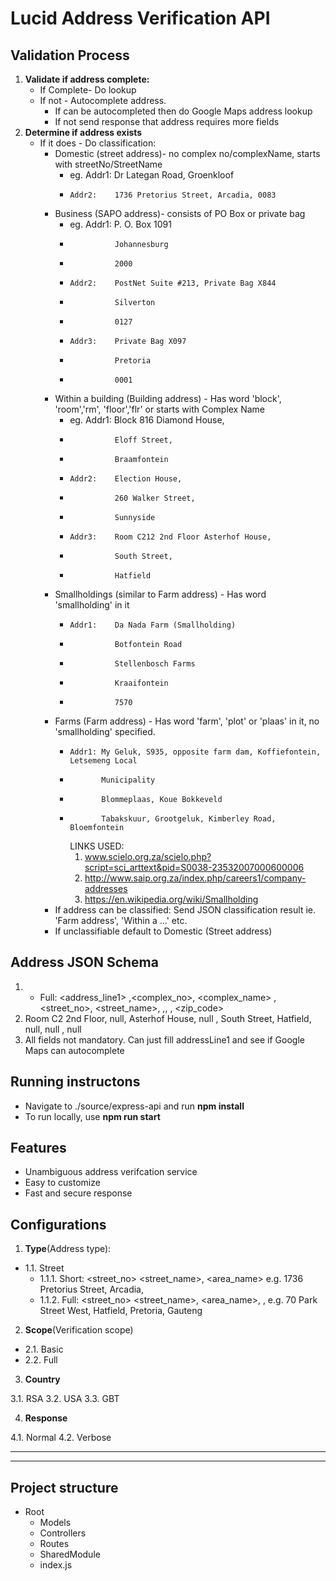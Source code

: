 # Lucid Address Verification API

##  Validation Process
1. **Validate if address complete:**
    * If Complete- Do lookup
    * If not - Autocomplete address. 
        * If can be autocompleted then do Google Maps address lookup 
        * If not send response that address requires more fields
2. **Determine if address exists**
    * If it does - Do classification:
        * Domestic (street address)- no complex no/complexName, starts with streetNo/StreetName 
            * eg. Addr1:    Dr Lategan Road, Groenkloof
            *     Addr2:    1736 Pretorius Street, Arcadia, 0083
        * Business (SAPO address)- consists of PO Box or private bag
            * eg. Addr1:    P. O. Box 1091
            *               Johannesburg
            *               2000
            *     Addr2:    PostNet Suite #213, Private Bag X844
            *               Silverton
            *               0127
            *     Addr3:    Private Bag X097
            *               Pretoria
            *               0001
        * Within a building (Building address) -  Has word 'block', 'room','rm', 'floor','flr' or starts with Complex Name
            * eg. Addr1:    Block 816 Diamond House, 
            *               Eloff Street, 
            *               Braamfontein
            *     Addr2:    Election House, 
            *               260 Walker Street, 
            *               Sunnyside
            *     Addr3:    Room C212 2nd Floor Asterhof House, 
            *               South Street, 
            *               Hatfield
        * Smallholdings (similar to Farm address) - Has word 'smallholding' in it
            *     Addr1:    Da Nada Farm (Smallholding)
            *               Botfontein Road
            *               Stellenbosch Farms
            *               Kraaifontein
            *               7570 
        * Farms (Farm address) - Has word 'farm', 'plot' or 'plaas' in it, no 'smallholding' specified. 
            *     Addr1: My Geluk, S935, opposite farm dam, Koffiefontein, Letsemeng Local
            *            Municipality
            *            Blommeplaas, Koue Bokkeveld
            *            Tabakskuur, Grootgeluk, Kimberley Road, Bloemfontein
        
                 LINKS USED: 
                 1.  www.scielo.org.za/scielo.php?script=sci_arttext&pid=S0038-23532007000600006
                 2.  http://www.saip.org.za/index.php/careers1/company-addresses
                 3. https://en.wikipedia.org/wiki/Smallholding
        * If address can be classified: Send JSON classification result ie. 'Farm address', 'Within a ...' etc.
        * If unclassifiable default to Domestic (Street address)

## Address JSON Schema

1. * Full: <address_line1> ,<complex_no>, <complex_name> ,<street_no>, <street_name>, <suburb> ,<city>, <province>, <zip_code>
2. Room C2 2nd Floor, null,  Asterhof House, null ,  South Street, Hatfield,  null,  null  ,    null
3. All fields not mandatory. Can just fill addressLine1 and see if Google Maps can autocomplete


## Running instructons

* Navigate to ./source/express-api and run **npm install**
* To run locally, use **npm run start**


## Features

* Unambiguous address verifcation service
* Easy to customize
* Fast and secure response


## Configurations

1. **Type**(Address type):

* 1.1. Street
  * 1.1.1. Short: <street_no> <street_name>, <area_name>  e.g. 1736 Pretorius Street, Arcadia,
  * 1.1.2. Full: <street_no> <street_name>, <area_name>, <city>, <province>   e.g. 70 Park Street West, Hatfield, Pretoria, Gauteng 

2. **Scope**(Verification scope)

* 2.1. Basic
* 2.2. Full

3. **Country**

3.1. RSA
3.2. USA
3.3. GBT

4. **Response**

4.1. Normal
4.2. Verbose

<hr>
<hr>

## Project structure

* Root
  * Models
  * Controllers
  * Routes
  * SharedModule
  * index.js
